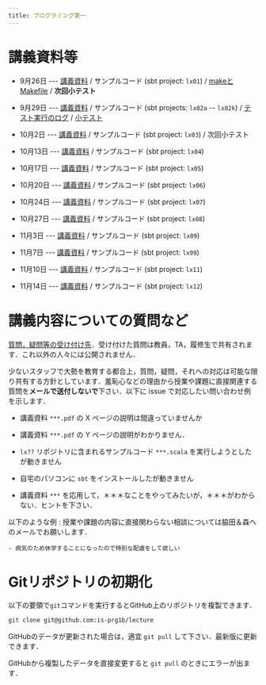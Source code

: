 ```yaml
---
title: プログラミング第一
---
```


# 講義資料等

- 9月26日 --- [講義資料](https://github.com/is-prg1b/lecture/raw/master/slide/day01.pdf) / サンプルコード (sbt project: `lx01`) / [makeとMakefile](/lecture/note/lx01-makefile.html) / **次回小テスト**

- 9月29日 --- [講義資料](/lecture/slide/lx02.html) / サンプルコード (sbt projects: `lx02a` -- `lx02k`) / [テスト実行のログ](/lecture/note/lx02-tests.html) / [小テスト](/lecture/quiz/quiz01.html)

- 10月2日 --- [講義資料](https://github.com/is-prg1b/lecture/raw/master/slide/day03.pdf) / サンプルコード (sbt project: `lx03`) / 次回小テスト

- 10月13日 --- [講義資料](https://github.com/is-prg1b/lecture/raw/master/slide/day04.pdf) / サンプルコード (sbt project: `lx04`)

- 10月17日 --- [講義資料](https://github.com/is-prg1b/lecture/raw/master/slide/day05.pdf) / サンプルコード (sbt project: `lx05`)

- 10月20日 --- [講義資料](https://github.com/is-prg1b/lecture/raw/master/slide/day06.pdf) / サンプルコード (sbt project: `lx06`)

- 10月24日 --- [講義資料](https://github.com/is-prg1b/lecture/raw/master/slide/day07.pdf) / サンプルコード (sbt project: `lx07`)

- 10月27日 --- [講義資料](/lecture/slide/day08.html) / サンプルコード (sbt project: `lx08`)

- 11月3日 --- [講義資料](https://github.com/is-prg1b/lecture/raw/master/slide/day09.pdf) / サンプルコード (sbt project: `lx09`)

- 11月7日 --- [講義資料](/lecture/slide/day10.html) / サンプルコード (sbt project: `lx09`)

- 11月10日 --- [講義資料](/lecture/slide/day11.html) / サンプルコード (sbt project: `lx11`)

- 11月14日 --- [講義資料](/lecture/slide/day12.html) / サンプルコード (sbt project: `lx12`)

# 講義内容についての質問など

[質問，疑問等の受け付け先](https://github.com/is-prg1b/lecture/issues/new)．受け付けた質問は教員，TA，履修生で共有されます．これ以外の人々には公開されません．

少ないスタッフで大勢を教育する都合上，質問，疑問，それへの対応は可能な限り共有する方針としています．羞恥心などの理由から授業や課題に直接関連する質問を**メールで送付しないで**下さい．以下に issue で対応したい問い合わせ例を示します．

- 講義資料 `***.pdf` の X ページの説明は間違っていませんか

- 講義資料 `***.pdf` の Y ページの説明がわかりません．

- `lx??` リポジトリに含まれるサンプルコード `***.scala` を実行しようとしたが動きません

- 自宅のパソコンに `sbt` をインストールしたが動きません

- 講義資料 `***` を応用して，＊＊＊なことをやってみたいが，＊＊＊がわからない．ヒントを下さい．

以下のような例
: 授業や課題の内容に直接関わらない相談については脇田＆森へのメールでお願いします．

    - 病気のため休学することになったので特別な配慮をして欲しい

# Gitリポジトリの初期化

以下の要領で`git`コマンドを実行するとGitHub上のリポジトリを複製できます．

~~~ {.bash .src}
git clone git@github.com:is-prg1b/lecture
~~~

GitHubのデータが更新された場合は，適宜 `git pull` して下さい．最新版に更新できます．

GitHubから複製したデータを直接変更すると `git pull` のときにエラーが出ます．
